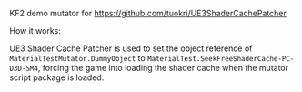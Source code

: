KF2 demo mutator for https://github.com/tuokri/UE3ShaderCachePatcher

How it works:

UE3 Shader Cache Patcher is used to set the object reference of `MaterialTestMutator.DummyObject` to `MaterialTest.SeekFreeShaderCache-PC-D3D-SM4`,
forcing the game into loading the shader cache when the mutator script package is loaded.
